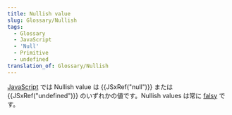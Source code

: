 ```yaml
---
title: Nullish value
slug: Glossary/Nullish
tags:
  - Glossary
  - JavaScript
  - 'Null'
  - Primitive
  - undefined
translation_of: Glossary/Nullish
---
```

[JavaScript](/ja/docs/Glossary/JavaScript) では Nullish value は {{JSxRef("null")}} または {{JSxRef("undefined")}} のいずれかの値です。Nullish values は常に [falsy](/ja/docs/Glossary/Falsy) です。
